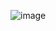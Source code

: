 ![image](https://github.com/ilrexho2011/Project-EULER-Possible-Solutions-Problems-101_to_200/assets/61479363/a61042ca-9c62-4a82-ab45-32fe7d215865)

